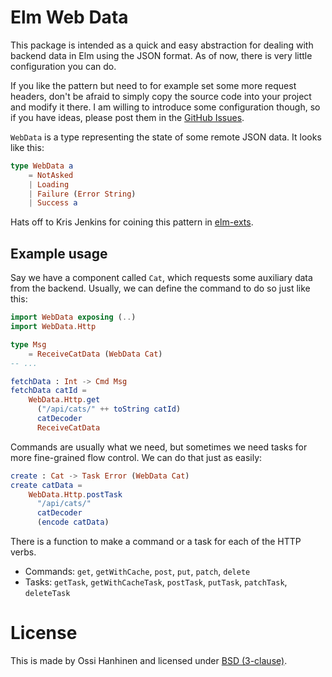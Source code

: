 # Elm Web Data

This package is intended as a quick and easy abstraction for dealing with backend data in Elm using the JSON format. As of now, there is very little configuration you can do.

If you like the pattern but need to for example set some more request headers, don't be afraid to simply copy the source code into your project and modify it there. I am willing to introduce some configuration though, so if you have ideas, please post them in the [GitHub Issues](https://github.com/ohanhi/elm-web-data/issues).

`WebData` is a type representing the state of some remote JSON data. It looks like this:

```elm
type WebData a
    = NotAsked
    | Loading
    | Failure (Error String)
    | Success a
```

Hats off to Kris Jenkins for coining this pattern in [elm-exts](http://package.elm-lang.org/packages/krisajenkins/elm-exts/25.8.0/Exts-RemoteData).


## Example usage

Say we have a component called `Cat`, which requests some auxiliary data from the backend.
Usually, we can define the command to do so just like this:


```elm
import WebData exposing (..)
import WebData.Http

type Msg
    = ReceiveCatData (WebData Cat)
-- ...

fetchData : Int -> Cmd Msg
fetchData catId =
    WebData.Http.get
      ("/api/cats/" ++ toString catId)
      catDecoder
      ReceiveCatData
```

Commands are usually what we need, but sometimes we need tasks for more fine-grained flow control. We can do that just as easily:

```elm
create : Cat -> Task Error (WebData Cat)
create catData =
    WebData.Http.postTask
      "/api/cats/"
      catDecoder
      (encode catData)
```

There is a function to make a command or a task for each of the HTTP verbs.

- Commands: `get`, `getWithCache`, `post`, `put`, `patch`, `delete`
- Tasks: `getTask`, `getWithCacheTask`, `postTask`, `putTask`, `patchTask`, `deleteTask`


# License

This is made by Ossi Hanhinen and licensed under [BSD (3-clause)](LICENSE).
